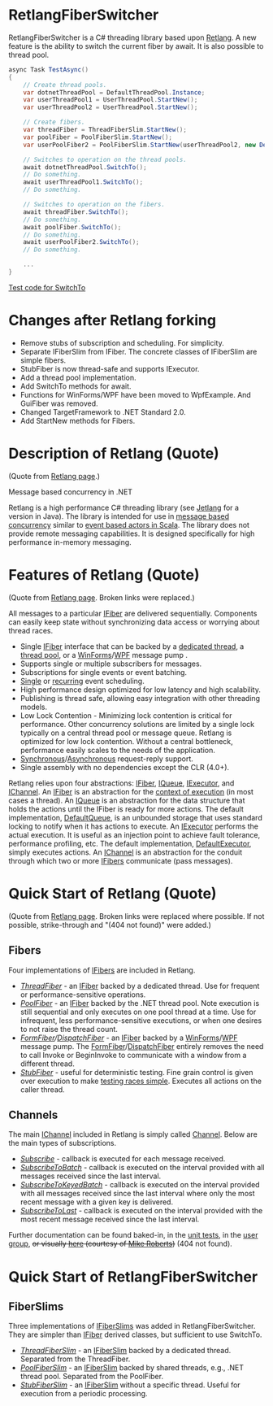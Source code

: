 # RetlangFiberSwitcher

RetlangFiberSwitcher is a C# threading library based upon [Retlang](https://code.google.com/archive/p/retlang/). A new feature is the ability to switch the current fiber by await. It is also possible to thread pool.

```csharp
async Task TestAsync()
{
    // Create thread pools.
    var dotnetThreadPool = DefaultThreadPool.Instance;
    var userThreadPool1 = UserThreadPool.StartNew();
    var userThreadPool2 = UserThreadPool.StartNew();

    // Create fibers.
    var threadFiber = ThreadFiberSlim.StartNew();
    var poolFiber = PoolFiberSlim.StartNew();
    var userPoolFiber2 = PoolFiberSlim.StartNew(userThreadPool2, new DefaultExecutor());

    // Switches to operation on the thread pools.
    await dotnetThreadPool.SwitchTo();
    // Do something.
    await userThreadPool1.SwitchTo();
    // Do something.

    // Switches to operation on the fibers.
    await threadFiber.SwitchTo();
    // Do something.
    await poolFiber.SwitchTo();
    // Do something.
    await userPoolFiber2.SwitchTo();
    // Do something.

    ...
}
```

[Test code for SwitchTo](https://github.com/github-tosh/RetlangFiberSwitcher/blob/master/src/RetlangTests/SwitchToTests.cs)

# Changes after Retlang forking #

* Remove stubs of subscription and scheduling. For simplicity.
* Separate IFiberSlim from IFiber. The concrete classes of IFiberSlim are simple fibers.
* StubFiber is now thread-safe and supports IExecutor.
* Add a thread pool implementation.
* Add SwitchTo methods for await.
* Functions for WinForms/WPF have been moved to WpfExample. And GuiFiber was removed.
* Changed TargetFramework to .NET Standard 2.0.
* Add StartNew methods for Fibers.

# Description of Retlang (Quote) #
(Quote from [Retlang page](https://code.google.com/archive/p/retlang/).)

Message based concurrency in .NET

Retlang is a high performance C# threading library (see [Jetlang](http://code.google.com/p/jetlang/) for a version in Java).  The library is intended for use in [message based concurrency](http://en.wikipedia.org/wiki/Message_passing) similar to [event based actors in Scala](http://lamp.epfl.ch/~phaller/doc/haller07actorsunify.pdf).  The library does not provide remote messaging capabilities. It is designed specifically for high performance in-memory messaging.

# Features of Retlang (Quote) #
(Quote from [Retlang page](https://code.google.com/archive/p/retlang/). Broken links were replaced.)

All messages to a particular [IFiber](https://github.com/github-tosh/RetlangFiberSwitcher/blob/master/src/Retlang/Fibers/IFiber.cs) are delivered sequentially. Components can easily keep state without synchronizing data access or worrying about thread races.
  * Single [IFiber](https://github.com/github-tosh/RetlangFiberSwitcher/blob/master/src/Retlang/Fibers/IFiber.cs) interface that can be backed by a [dedicated thread](https://github.com/github-tosh/RetlangFiberSwitcher/blob/master/src/Retlang/Fibers/ThreadFiber.cs), a [thread pool](https://github.com/github-tosh/RetlangFiberSwitcher/blob/master/src/Retlang/Fibers/PoolFiber.cs), or a [WinForms](https://github.com/github-tosh/RetlangFiberSwitcher/blob/master/src/Retlang/Fibers/FormFiber.cs)/[WPF](https://github.com/github-tosh/RetlangFiberSwitcher/blob/master/src/Retlang/Fibers/DispatcherFiber.cs) message pump .
  * Supports single or multiple subscribers for messages.
  * Subscriptions for single events or event batching.
  * [Single](https://github.com/github-tosh/RetlangFiberSwitcher/blob/master/src/Retlang/Core/IScheduler.cs#L16) or [recurring](https://github.com/github-tosh/RetlangFiberSwitcher/blob/master/src/Retlang/Core/IScheduler.cs#L25) event scheduling.
  * High performance design optimized for low latency and high scalability.
  * Publishing is thread safe, allowing easy integration with other threading models.
  * Low Lock Contention - Minimizing lock contention is critical for performance. Other concurrency solutions are limited by a single lock typically on a central thread pool or message queue. Retlang is optimized for low lock contention. Without a central bottleneck, performance easily scales to the needs of the application.
  * [Synchronous](https://github.com/github-tosh/RetlangFiberSwitcher/blob/master/src/Retlang/Channels/RequestReplyChannel.cs)/[Asynchronous](https://github.com/github-tosh/RetlangFiberSwitcher/blob/master/src/RetlangTests/Channels/ChannelTests.cs#L171) request-reply support.
  * Single assembly with no dependencies except the CLR (4.0+).

Retlang relies upon four abstractions: [IFiber](https://github.com/github-tosh/RetlangFiberSwitcher/blob/master/src/Retlang/Fibers/IFiber.cs),
[IQueue](https://github.com/github-tosh/RetlangFiberSwitcher/blob/master/src/Retlang/Core/IQueue.cs),  [IExecutor](https://github.com/github-tosh/RetlangFiberSwitcher/blob/master/src/Retlang/Core/IExecutor.cs), and [IChannel](https://github.com/github-tosh/RetlangFiberSwitcher/blob/master/src/Retlang/Channels/IChannel.cs).  An [IFiber](https://github.com/github-tosh/RetlangFiberSwitcher/blob/master/src/Retlang/Fibers/IFiber.cs) is an abstraction for the [context of execution](http://en.wikipedia.org/wiki/Context_switch) (in most cases a thread).  An [IQueue](https://github.com/github-tosh/RetlangFiberSwitcher/blob/master/src/Retlang/Core/IQueue.cs) is an abstraction for the data structure that holds the actions until the IFiber is ready for more actions.  The default implementation, [DefaultQueue](https://github.com/github-tosh/RetlangFiberSwitcher/blob/master/src/Retlang/Core/DefaultQueue.cs), is an unbounded storage that uses standard locking to notify when it has actions to execute.  An [IExecutor](https://github.com/github-tosh/RetlangFiberSwitcher/blob/master/src/Retlang/Core/IExecutor.cs) performs the actual execution.  It is useful as an injection point to achieve fault tolerance, performance profiling, etc.  The default implementation, [DefaultExecutor](https://github.com/github-tosh/RetlangFiberSwitcher/blob/master/src/Retlang/Core/DefaultExecutor.cs), simply executes actions.  An [IChannel](https://github.com/github-tosh/RetlangFiberSwitcher/blob/master/src/Retlang/Channels/IChannel.cs) is an abstraction for the conduit through which two or more [IFibers](https://github.com/github-tosh/RetlangFiberSwitcher/blob/master/src/Retlang/Fibers/IFiber.cs) communicate (pass messages).

# Quick Start of Retlang (Quote) #
(Quote from [Retlang page](https://code.google.com/archive/p/retlang/). Broken links were replaced where possible. If not possible, strike-through and "(404 not found)" were added.)

## Fibers ##
Four implementations of [IFibers](https://github.com/github-tosh/RetlangFiberSwitcher/blob/master/src/Retlang/Fibers/IFiber.cs) are included in Retlang.
  * _[ThreadFiber](https://github.com/github-tosh/RetlangFiberSwitcher/blob/master/src/Retlang/Fibers/ThreadFiber.cs)_ - an [IFiber](https://github.com/github-tosh/RetlangFiberSwitcher/blob/master/src/Retlang/Fibers/IFiber.cs) backed by a dedicated thread.  Use for frequent or performance-sensitive operations.
  * _[PoolFiber](https://github.com/github-tosh/RetlangFiberSwitcher/blob/master/src/Retlang/Fibers/PoolFiber.cs)_ - an [IFiber](https://github.com/github-tosh/RetlangFiberSwitcher/blob/master/src/Retlang/Fibers/IFiber.cs) backed by the .NET thread pool.  Note execution is still sequential and only executes on one pool thread at a time.  Use for infrequent, less performance-sensitive executions, or when one desires to not raise the thread count.
  * _[FormFiber](https://github.com/github-tosh/RetlangFiberSwitcher/blob/master/src/Retlang/Fibers/FormFiber.cs)/[DispatchFiber](https://github.com/github-tosh/RetlangFiberSwitcher/blob/master/src/Retlang/Fibers/DispatcherFiber.cs)_ - an [IFiber](https://github.com/github-tosh/RetlangFiberSwitcher/blob/master/src/Retlang/Fibers/IFiber.cs) backed by a [WinForms](https://github.com/github-tosh/RetlangFiberSwitcher/blob/master/src/Retlang/Fibers/FormFiber.cs)/[WPF](https://github.com/github-tosh/RetlangFiberSwitcher/blob/master/src/Retlang/Fibers/DispatcherFiber.cs) message pump.  The [FormFiber](https://github.com/github-tosh/RetlangFiberSwitcher/blob/master/src/Retlang/Fibers/FormFiber.cs)/[DispatchFiber](https://github.com/github-tosh/RetlangFiberSwitcher/blob/master/src/Retlang/Fibers/DispatcherFiber.cs) entirely removes the need to call Invoke or BeginInvoke to communicate with a window from a different thread.
  * _[StubFiber](https://github.com/github-tosh/RetlangFiberSwitcher/blob/master/src/Retlang/Fibers/StubFiber.cs)_ - useful for deterministic testing.  Fine grain control is given over execution to make [testing races simple](http://grahamnash.blogspot.com/2010/01/stubfiber-how-to-deterministically-test_16.html).  Executes all actions on the caller thread.

## Channels ##
The main [IChannel](https://github.com/github-tosh/RetlangFiberSwitcher/blob/master/src/Retlang/Channels/IChannel.cs) included in Retlang is simply called [Channel](https://github.com/github-tosh/RetlangFiberSwitcher/blob/master/src/Retlang/Channels/Channel.cs).  Below are the main types of subscriptions.
  * _[Subscribe](https://github.com/github-tosh/RetlangFiberSwitcher/blob/master/src/Retlang/Channels/ISubscriber.cs#L19)_ - callback is executed for each message received.
  * _[SubscribeToBatch](https://github.com/github-tosh/RetlangFiberSwitcher/blob/master/src/Retlang/Channels/ISubscriber.cs#L29)_ - callback is executed on the interval provided with all messages received since the last interval.
  * _[SubscribeToKeyedBatch](https://github.com/github-tosh/RetlangFiberSwitcher/blob/master/src/Retlang/Channels/ISubscriber.cs#L40)_ - callback is executed on the interval provided with all messages received since the last interval where only the most recent message with a given key is delivered.
  * _[SubscribeToLast](https://github.com/github-tosh/RetlangFiberSwitcher/blob/master/src/Retlang/Channels/ISubscriber.cs#L50)_ - callback is executed on the interval provided with the most recent message received since the last interval.

Further documentation can be found baked-in, in the [unit tests](https://github.com/github-tosh/RetlangFiberSwitcher/tree/master/src/RetlangTests), in the [user group](http://groups.google.com/group/retlang-dev), ~~or visually [here](http://dl.dropbox.com/u/2053101/Retlang%20and%20Jetlang.mov) (courtesy of [Mike Roberts](http://mikebroberts.com/))~~ (404 not found).

# Quick Start of RetlangFiberSwitcher #

## FiberSlims ##
Three implementations of [IFiberSlims](https://github.com/github-tosh/RetlangFiberSwitcher/blob/master/src/Retlang/Fibers/IFiberSlim.cs) was added in RetlangFiberSwitcher. They are simpler than [IFiber](https://github.com/github-tosh/RetlangFiberSwitcher/blob/master/src/Retlang/Fibers/IFiber.cs) derived classes, but sufficient to use SwitchTo.

  * _[ThreadFiberSlim](https://github.com/github-tosh/RetlangFiberSwitcher/blob/master/src/Retlang/Fibers/ThreadFiberSlim.cs)_ - an [IFiberSlim](https://github.com/github-tosh/RetlangFiberSwitcher/blob/master/src/Retlang/Fibers/IFiberSlim.cs) backed by a dedicated thread.  Separated from the ThreadFiber.
  * _[PoolFiberSlim](https://github.com/github-tosh/RetlangFiberSwitcher/blob/master/src/Retlang/Fibers/PoolFiberSlim.cs)_ - an [IFiberSlim](https://github.com/github-tosh/RetlangFiberSwitcher/blob/master/src/Retlang/Fibers/IFiberSlim.cs) backed by shared threads, e.g., .NET thread pool.  Separated from the PoolFiber.
  * _[StubFiberSlim](https://github.com/github-tosh/RetlangFiberSwitcher/blob/master/src/Retlang/Fibers/StubFiberSlim.cs)_ - an [IFiberSlim](https://github.com/github-tosh/RetlangFiberSwitcher/blob/master/src/Retlang/Fibers/IFiberSlim.cs) without a specific thread.  Useful for execution from a periodic processing.
  